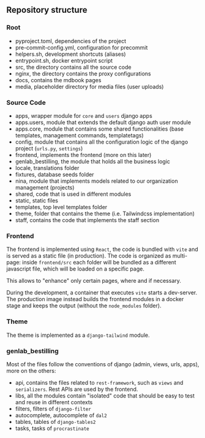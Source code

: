 ## Repository structure

### Root

- pyproject.toml, dependencies of the project
- pre-commit-config.yml, configuration for precommit
- helpers.sh, development shortcuts (aliases)
- entrypoint.sh, docker entrypoint script
- src, the directory contains all the source code
- nginx, the directory contains the proxy configurations
- docs, contains the mdbook pages
- media, placeholder directory for media files (user uploads)

### Source Code

- apps, wrapper module for `core` and `users` django apps
- apps.users, module that extends the default django auth user module
- apps.core, module that contains some shared functionalities (base templates, management commands, templatetags)
- config, module that contains all the configuration logic of the django project (`urls.py`, `settings`)
- frontend, implements the frontend (more on this later)
- genlab_bestilling, the module that holds all the business logic
- locale, translations folder
- fixtures, database seeds folder
- nina, module that implements models related to our organization management (projects)
- shared, code that is used in different modules
- static, static files
- templates, top level templates folder
- theme, folder that contains the theme (i.e. Tailwindcss implementation)
- staff, contains the code that implements the staff section

### Frontend
The frontend is implemented using `React`, the code is bundled with `vite` and is served as a static file (in production).
The code is organized as multi-page: inside `frontend/src` each folder will be bundled as a different javascript file, which will be loaded on a specific page.

This allows to "enhance" only certain pages, where and if necessary.

During the development, a container that executes `vite` starts a dev-server.
The production image instead builds the frontend modules in a docker stage and keeps the output (without the `node_modules` folder).

### Theme
The theme is implemented as a `django-tailwind` module.

### genlab_bestilling
Most of the files follow the conventions of django (admin, views, urls, apps), more on the others:

- api, contains the files related to `rest-framework`, such as `views` and `serializers`. Rest APIs are used by the frontend.
- libs, all the modules contain "isolated" code that should be easy to test and reuse in different contexts
- filters, filters of `django-filter`
- autocomplete, autocomplete of `dal2`
- tables, tables of `django-tables2`
- tasks, tasks of `procrastinate`

